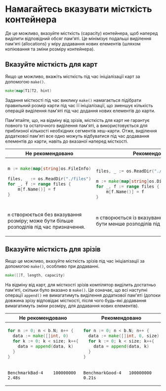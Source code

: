 # Намагайтесь вказувати місткість контейнера

Де це можливо, вказуйте місткість (capacity) контейнера, щоб наперед виділити відповідний обсяг пам'яті.
Це мінімізує подальші виділення пам'яті (allocations) у міру додавання нових елементів
(шляхом копіювання та зміни розміру контейнера).

## Вказуйте місткість для карт

Якщо це можливо, вкажіть місткість під час ініціалізації карт за допомогою `make()`.

```go
make(map[T1]T2, hint)
```

Задання місткості під час виклику `make()` намагається підібрати правильний розмір карти
під час її ініціалізації, що зменшує кількість операцій виділення пам'яті під час
додання нових елементів до карти.

Пам'ятайте, що, на відміну від зрізів, місткість для карт не гарантує
повного та остаточного виділення пам'яті, а використовується для приблизної кількості
необхідних сегментів хеш-карти.
Отже, виділення додаткової пам'яті все одно можуть відбуватися під час додавання
елементів до карти, навіть до вказаної наперед місткості.

<table>
<thead><tr><th>Не рекомендовано</th><th>Рекомендовано</th></tr></thead>
<tbody>
<tr><td>

```go
m := make(map[string]os.FileInfo)

files, _ := os.ReadDir("./files")
for _, f := range files {
    m[f.Name()] = f
}
```

</td><td>

```go

files, _ := os.ReadDir("./files")

m := make(map[string]os.DirEntry, len(files))
for _, f := range files {
    m[f.Name()] = f
}
```

</td></tr>
<tr><td>

`m` створюється без вказування розміру; може бути більше розподілів під час призначення.

</td><td>

`m` створюється із вказуванням розміру; може бути менше розподілів під час призначення.

</td></tr>
</tbody></table>

## Вказуйте місткість для зрізів

Якщо це можливо, вказуйте місткість зрізів під час ініціалізації за допомогою `make()`,
особливо при додаванні.

```go
make([]T, length, capacity)
```

На відміну від карт, для місткості зрізів компілятор виділить достатньо
пам'яті, скільки було вказано в `make()`. Це означає, що всі наступні операції `append()`
не вимагатимуть виділення додаткової пам'яті (допоки довжина зрізу відповідає місткості,
після чого будь-які додавання вимагатимуть зміни розміру, для додавання нових елементів).

<table>
<thead><tr><th>Не рекомендовано</th><th>Рекомендовано</th></tr></thead>
<tbody>
<tr><td>

```go
for n := 0; n < b.N; n++ {
  data := make([]int, 0)
  for k := 0; k < size; k++{
    data = append(data, k)
  }
}
```

</td><td>

```go
for n := 0; n < b.N; n++ {
  data := make([]int, 0, size)
  for k := 0; k < size; k++{
    data = append(data, k)
  }
}
```

</td></tr>
<tr><td>

```plain
BenchmarkBad-4    100000000    2.48s
```

</td><td>

```plain
BenchmarkGood-4   100000000    0.21s
```

</td></tr>
</tbody></table>
